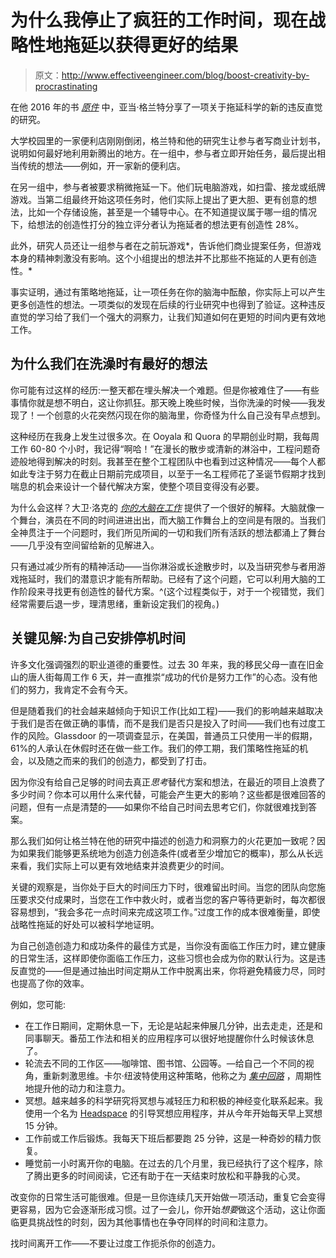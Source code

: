 # 为什么我停止了疯狂的工作时间，现在战略性地拖延以获得更好的结果

> 原文：<http://www.effectiveengineer.com/blog/boost-creativity-by-procrastinating>

在他 2016 年的书 [*原件*](http://www.amazon.com/gp/product/0525429565/ref=as_li_qf_sp_asin_il_tl?ie=UTF8&camp=1789&creative=9325&creativeASIN=0525429565&linkCode=as2&tag=theeffeengi-20&linkId=WZPCPNXRFYSQG52E) 中，亚当·格兰特分享了一项关于拖延科学的新的违反直觉的研究。

大学校园里的一家便利店刚刚倒闭，格兰特和他的研究生让参与者写商业计划书，说明如何最好地利用新腾出的地方。在一组中，参与者立即开始任务，最后提出相当传统的想法——例如，开一家新的便利店。

在另一组中，参与者被要求稍微拖延一下。他们玩电脑游戏，如扫雷、接龙或纸牌游戏。当第二组最终开始这项任务时，他们实际上提出了更大胆、更有创意的想法，比如一个存储设施，甚至是一个辅导中心。在不知道提议属于哪一组的情况下，给想法的创造性打分的独立评分者认为拖延者的想法更有创造性 28%。

此外，研究人员还让一组参与者在之前玩游戏*，告诉他们商业提案任务，但游戏本身的精神刺激没有影响。这个小组提出的想法并不比那些不拖延的人更有创造性。*

事实证明，通过有策略地拖延，让一项任务在你的脑海中酝酿，你实际上可以产生更多创造性的想法。一项类似的发现在后续的行业研究中也得到了验证。这种违反直觉的学习给了我们一个强大的洞察力，让我们知道如何在更短的时间内更有效地工作。

## 为什么我们在洗澡时有最好的想法

你可能有过这样的经历:一整天都在埋头解决一个难题。但是你被难住了——有些事情你就是想不明白，这让你抓狂。那天晚上晚些时候，当你洗澡的时候——我发现了！一个创意的火花突然闪现在你的脑海里，你奇怪为什么自己没有早点想到。

这种经历在我身上发生过很多次。在 Ooyala 和 Quora 的早期创业时期，我每周工作 60-80 个小时，我记得“啊哈！”在漫长的散步或清新的淋浴中，工程问题奇迹般地得到解决的时刻。我甚至在整个工程团队中也看到过这种情况——每个人都如此专注于努力在截止日期前完成项目，以至于一名工程师花了圣诞节假期才找到喘息的机会来设计一个替代解决方案，使整个项目变得没有必要。

为什么会这样？大卫·洛克的 [*你的大脑在工作*](http://www.amazon.com/gp/product/0061771295/ref=as_li_qf_sp_asin_il_tl?ie=UTF8&camp=1789&creative=9325&creativeASIN=0061771295&linkCode=as2&tag=theeffeengi-20&linkId=S4JKZKRVYVHP3QSS) 提供了一个很好的解释。大脑就像一个舞台，演员在不同的时间进进出出，而大脑工作舞台上的空间是有限的。当我们全神贯注于一个问题时，我们所见所闻的一切和我们所有活跃的想法都涌上了舞台——几乎没有空间留给新的见解进入。

只有通过减少所有的精神活动——当你淋浴或长途散步时，以及当研究参与者用游戏拖延时，我们的潜意识才能有所帮助。已经有了这个问题，它可以利用大脑的工作阶段来寻找更有创造性的替代方案。^(这个过程类似于，对于一个视错觉，我们经常需要后退一步，理清思绪，重新设定我们的视角。)

## 关键见解:为自己安排停机时间

许多文化强调强烈的职业道德的重要性。过去 30 年来，我的移民父母一直在旧金山的唐人街每周工作 6 天，并一直推崇“成功的代价是努力工作”的心态。没有他们的努力，我肯定不会有今天。

但是随着我们的社会越来越倾向于知识工作(比如工程)——我们的影响越来越取决于我们是否在做正确的事情，而不是我们是否只是投入了时间——我们也有过度工作的风险。Glassdoor 的一项调查显示，在美国，普通员工只使用一半的假期，61%的人承认在休假时还在做一些工作。我们的停工期，我们策略性拖延的机会，以及随之而来的我们的创造力，都受到了打击。

因为你没有给自己足够的时间去真正*思考*替代方案和想法，在最近的项目上浪费了多少时间？你本可以用什么来代替，可能会产生更大的影响？这些都是很难回答的问题，但有一点是清楚的——如果你不给自己时间去思考它们，你就很难找到答案。

那么我们如何让格兰特在他的研究中描述的创造力和洞察力的火花更加一致呢？因为如果我们能够更系统地为创造力创造条件(或者至少增加它的概率)，那么从长远来看，我们实际上可以更有效地结束并浪费更少的时间。

关键的观察是，当你处于巨大的时间压力下时，很难留出时间。当您的团队向您施压要求交付成果时，当您在工作中救火时，或者当您的客户等待更新时，每次都很容易想到，“我会多花一点时间来完成这项工作。”过度工作的成本很难衡量，即使战略性拖延的好处可以被科学地证明。

为自己创造创造力和成功条件的最佳方式是，当你没有面临工作压力时，建立健康的日常生活，这样即使你面临工作压力，这些习惯也会成为你的默认行为。这是违反直觉的——但是通过抽出时间定期从工作中脱离出来，你将避免精疲力尽，同时也提高了你的效率。

例如，您可能:

*   在工作日期间，定期休息一下，无论是站起来伸展几分钟，出去走走，还是和同事聊天。番茄工作法和相关的应用程序可以很好地提醒你什么时候该休息了。
*   轮流去不同的工作区——咖啡馆、图书馆、公园等。—给自己一个不同的视角，重新刺激思维。卡尔·纽波特使用这种策略，他称之为 [*集中回路*](http://calnewport.com/blog/2014/10/08/deep-habits-conquer-hard-tasks-with-concentration-circuits/) ，周期性地提升他的动力和注意力。
*   冥想。越来越多的科学研究将冥想与减轻压力和积极的神经变化联系起来。我使用一个名为 [Headspace](http://headspace.com/) 的引导冥想应用程序，并从今年开始每天早上冥想 15 分钟。
*   工作前或工作后锻炼。我每天下班后都要跑 25 分钟，这是一种奇妙的精力恢复。
*   睡觉前一小时离开你的电脑。在过去的几个月里，我已经执行了这个程序，除了腾出更多的时间阅读，它还有助于在一天结束时放松和平静我的心灵。

改变你的日常生活可能很难。但是一旦你连续几天开始做一项活动，重复它会变得更容易，因为它会逐渐形成习惯。过了一会儿，你开始*想要*做这个活动，这让你面临更具挑战性的时刻，因为其他事情也在争夺同样的时间和注意力。

找时间离开工作——不要让过度工作扼杀你的创造力。